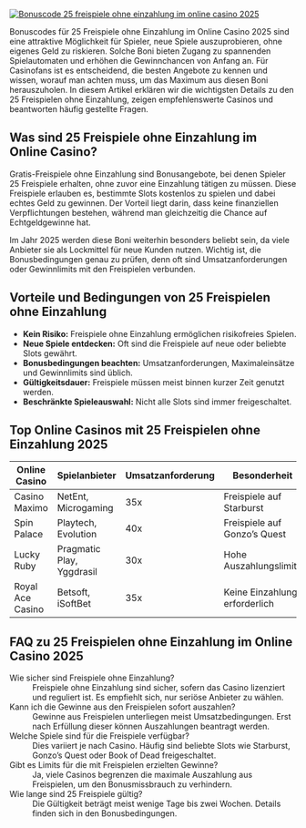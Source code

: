 [![Bonuscode 25 freispiele ohne einzahlung im online casino 2025](https://123-caf.pages.dev/gitsignup.png)](https://vrmoo.ru/Bt82HjjY)

<p>Bonuscodes für 25 Freispiele ohne Einzahlung im Online Casino 2025 sind eine attraktive Möglichkeit für Spieler, neue Spiele auszuprobieren, ohne eigenes Geld zu riskieren. Solche Boni bieten Zugang zu spannenden Spielautomaten und erhöhen die Gewinnchancen von Anfang an. Für Casinofans ist es entscheidend, die besten Angebote zu kennen und wissen, worauf man achten muss, um das Maximum aus diesen Boni herauszuholen. In diesem Artikel erklären wir die wichtigsten Details zu den 25 Freispielen ohne Einzahlung, zeigen empfehlenswerte Casinos und beantworten häufig gestellte Fragen.</p>  <h2>Was sind 25 Freispiele ohne Einzahlung im Online Casino?</h2> <p>Gratis-Freispiele ohne Einzahlung sind Bonusangebote, bei denen Spieler 25 Freispiele erhalten, ohne zuvor eine Einzahlung tätigen zu müssen. Diese Freispiele erlauben es, bestimmte Slots kostenlos zu spielen und dabei echtes Geld zu gewinnen. Der Vorteil liegt darin, dass keine finanziellen Verpflichtungen bestehen, während man gleichzeitig die Chance auf Echtgeldgewinne hat.</p> <p>Im Jahr 2025 werden diese Boni weiterhin besonders beliebt sein, da viele Anbieter sie als Lockmittel für neue Kunden nutzen. Wichtig ist, die Bonusbedingungen genau zu prüfen, denn oft sind Umsatzanforderungen oder Gewinnlimits mit den Freispielen verbunden.</p>  <h2>Vorteile und Bedingungen von 25 Freispielen ohne Einzahlung</h2> <ul>   <li><strong>Kein Risiko:</strong> Freispiele ohne Einzahlung ermöglichen risikofreies Spielen.</li>   <li><strong>Neue Spiele entdecken:</strong> Oft sind die Freispiele auf neue oder beliebte Slots gewährt.</li>   <li><strong>Bonusbedingungen beachten:</strong> Umsatzanforderungen, Maximaleinsätze und Gewinnlimits sind üblich.</li>   <li><strong>Gültigkeitsdauer:</strong> Freispiele müssen meist binnen kurzer Zeit genutzt werden.</li>   <li><strong>Beschränkte Spieleauswahl:</strong> Nicht alle Slots sind immer freigeschaltet.</li> </ul>  <h2>Top Online Casinos mit 25 Freispielen ohne Einzahlung 2025</h2> <table>   <thead>     <tr>       <th>Online Casino</th>       <th>Spielanbieter</th>       <th>Umsatzanforderung</th>       <th>Besonderheit</th>     </tr>   </thead>   <tbody>     <tr>       <td>Casino Maximo</td>       <td>NetEnt, Microgaming</td>       <td>35x</td>       <td>Freispiele auf Starburst</td>     </tr>     <tr>       <td>Spin Palace</td>       <td>Playtech, Evolution</td>       <td>40x</td>       <td>Freispiele auf Gonzo’s Quest</td>     </tr>     <tr>       <td>Lucky Ruby</td>       <td>Pragmatic Play, Yggdrasil</td>       <td>30x</td>       <td>Hohe Auszahlungslimits</td>     </tr>     <tr>       <td>Royal Ace Casino</td>       <td>Betsoft, iSoftBet</td>       <td>35x</td>       <td>Keine Einzahlung erforderlich</td>     </tr>   </tbody> </table>  <h2>FAQ zu 25 Freispielen ohne Einzahlung im Online Casino 2025</h2> <dl>   <dt>Wie sicher sind Freispiele ohne Einzahlung?</dt>   <dd>Freispiele ohne Einzahlung sind sicher, sofern das Casino lizenziert und reguliert ist. Es empfiehlt sich, nur seriöse Anbieter zu wählen.</dd>      <dt>Kann ich die Gewinne aus den Freispielen sofort auszahlen?</dt>   <dd>Gewinne aus Freispielen unterliegen meist Umsatzbedingungen. Erst nach Erfüllung dieser können Auszahlungen beantragt werden.</dd>      <dt>Welche Spiele sind für die Freispiele verfügbar?</dt>   <dd>Dies variiert je nach Casino. Häufig sind beliebte Slots wie Starburst, Gonzo’s Quest oder Book of Dead freigeschaltet.</dd>      <dt>Gibt es Limits für die mit Freispielen erzielten Gewinne?</dt>   <dd>Ja, viele Casinos begrenzen die maximale Auszahlung aus Freispielen, um den Bonusmissbrauch zu verhindern.</dd>      <dt>Wie lange sind 25 Freispiele gültig?</dt>   <dd>Die Gültigkeit beträgt meist wenige Tage bis zwei Wochen. Details finden sich in den Bonusbedingungen.</dd> </dl>